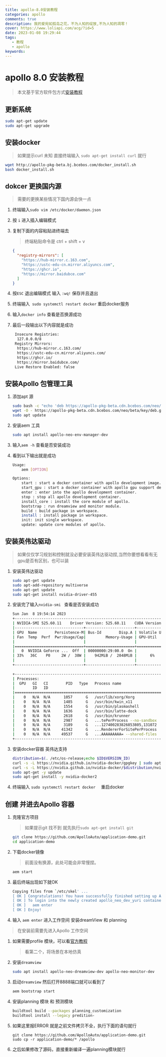 ```yaml
---
title: apollo-8.0安装教程
categories: apollo
comments: true
description: 我的爱宛如孤岛之花，不为人知的绽放,不为人知的凋零！
cover: https://www.loliapi.com/acg/?id=5
date: 2023-01-08 19:29:44
tags: 
   - 教程
   - apollo
keywords:
---
```


# apollo 8.0 安装教程

> 本文基于官方软件包方式[安装教程](https://apollo.baidu.com/community/Apollo-Homepage-Document/Apollo_Doc_CN_8_0?doc=%2F%25E5%25AE%2589%25E8%25A3%2585%25E8%25AF%25B4%25E6%2598%258E%2F%25E8%25BD%25AF%25E4%25BB%25B6%25E5%258C%2585%25E5%25AE%2589%25E8%25A3%2585%2F%25E8%25BD%25AF%25E4%25BB%25B6%25E5%258C%2585%25E5%25AE%2589%25E8%25A3%2585)

## 更新系统

```bash
sudo apt-get update
sudo apt-get upgrade
```

## 安装docker

> 如果提示curl 未知 直接终端输入 `sudo apt-get install curl` 就行

```bash
wget http://apollo-pkg-beta.bj.bcebos.com/docker_install.sh
bash docker_install.sh
```

## dokcer 更换国内源

> 需要的更换某些情况下国内源会快一点

1. 终端输入`sudo vim /etc/docker/daemon.json`

2. 按 `i` 进入插入编辑模式

3. 复制下面的内容粘贴进终端去

   > 终端粘贴命令是 ctrl + shift + v

   ```json
   {
     "registry-mirrors": [
       "https://hub-mirror.c.163.com",
       "https://ustc-edu-cn.mirror.aliyuncs.com",
       "https://ghcr.io",
       "https://mirror.baidubce.com"
     ]
   }
   ```

4. 按`ESC` 退出编辑模式 输入 `:wq!` 保存并且退出

5. 终端输入` sudo systemctl restart docker` 重启docker服务

6. 输入`docker info` 查看是否换源成功

7. 最后一段输出以下内容就是成功

   ```bash
    Insecure Registries:
     127.0.0.0/8
    Registry Mirrors:
     https://hub-mirror.c.163.com/
     https://ustc-edu-cn.mirror.aliyuncs.com/
     https://ghcr.io/
     https://mirror.baidubce.com/
    Live Restore Enabled: false
   
   ```

   

## 安装Apollo 包管理工具

1. 添加apt 源

   ```bash
   sudo bash -c "echo 'deb https://apollo-pkg-beta.cdn.bcebos.com/neo/beta bionic main' >> /etc/apt/sources.list"
   wget -O - https://apollo-pkg-beta.cdn.bcebos.com/neo/beta/key/deb.gpg.key | sudo apt-key add -
   sudo apt update
   ```

2. 安装aem 工具

   ```bash
   sudo apt install apollo-neo-env-manager-dev
   ```

   

3. 输入`aem -h` 查看是否安装成功

4. 看到以下输出就是成功

   ```bash
   Usage:
       aem [OPTION]
   
   Options:
       start : start a docker container with apollo development image.
       start_gpu : start a docker container with apollo gpu support development image.
       enter : enter into the apollo development container.
       stop : stop all apollo development container.
       install_core : install the core module of apollo.
       bootstrap : run dreamview and monitor module.
       build : build package in workspace.
       install : install package in workspace.
       init: init single workspace. 
       update: update core modules of apollo.
   ```



## 安装英伟达驱动

> 如果仅仅学习规划和控制就没必要安装英伟达驱动捏,当然你要想看看有无gpu是否有区别，也可以装

1. 安装英伟达驱动

   ```bash
   sudo apt-get update 
   sudo apt-add-repository multiverse 
   sudo apt-get update 
   sudo apt-get install nvidia-driver-455
   ```

2. 安装完了输入`nvidia-smi ` 查看是否安装成功

   ```bash
   Sun Jan  8 19:54:14 2023       
   +-----------------------------------------------------------------------------+
   | NVIDIA-SMI 525.60.11    Driver Version: 525.60.11    CUDA Version: 12.0     |
   |-------------------------------+----------------------+----------------------+
   | GPU  Name        Persistence-M| Bus-Id        Disp.A | Volatile Uncorr. ECC |
   | Fan  Temp  Perf  Pwr:Usage/Cap|         Memory-Usage | GPU-Util  Compute M. |
   |                               |                      |               MIG M. |
   |===============================+======================+======================|
   |   0  NVIDIA GeForce ...  Off  | 00000000:29:00.0  On |                  N/A |
   | 33%   36C    P0     2W /  38W |    942MiB /  2048MiB |      6%      Default |
   |                               |                      |                  N/A |
   +-------------------------------+----------------------+----------------------+
                                                                                  
   +-----------------------------------------------------------------------------+
   | Processes:                                                                  |
   |  GPU   GI   CI        PID   Type   Process name                  GPU Memory |
   |        ID   ID                                                   Usage      |
   |=============================================================================|
   |    0   N/A  N/A      1057      G   /usr/lib/xorg/Xorg                369MiB |
   |    0   N/A  N/A      1485      G   /usr/bin/kwin_x11                 202MiB |
   |    0   N/A  N/A      1554      G   /usr/bin/plasmashell               43MiB |
   |    0   N/A  N/A      1636      G   /usr/bin/latte-dock                19MiB |
   |    0   N/A  N/A      2618      G   /usr/bin/krunner                    6MiB |
   |    0   N/A  N/A      2987      G   ...tePerProcess --no-sandbox       75MiB |
   |    0   N/A  N/A      3189      G   ...127400283826853805,131072      123MiB |
   |    0   N/A  N/A     41342      G   ...RendererForSitePerProcess       46MiB |
   |    0   N/A  N/A     49537      G   ...AAAAAAAAA= --shared-files       39MiB |
   +-----------------------------------------------------------------------------+
   
   ```

3. 安装docker容器 英伟达支持

   ```bash
   distribution=$(. /etc/os-release;echo $ID$VERSION_ID) 
   curl -s -L https://nvidia.github.io/nvidia-docker/gpgkey | sudo apt-key add - 
   curl -s -L https://nvidia.github.io/nvidia-docker/$distribution/nvidia-docker.list | sudo tee /etc/apt/sources.list.d/nvidia-docker.list 
   sudo apt-get -y update 
   sudo apt-get install -y nvidia-docker2
   ```

4. 终端输入 `sudo systemctl restart docker  ` 重启docker

## 创建 并进去Apollo 容器

1. 克隆官方项目

   > 如果提示git 找不到 就先执行`sudo apt-get install git`

   ```bash
   git clone https://github.com/ApolloAuto/application-demo.git
   cd application-demo
   ```

2. 下载docker镜像

   > 前面没有换源，此处可能会非常慢捏。

   ```bash
   aem start
   ```

3. 最后终端出现如下就OK

   ```bash
   Copying files from `/etc/skel' ...
   [ OK ] Congratulations! You have successfully finished setting up Apollo Dev Environment.
   [ OK ] To login into the newly created apollo_neo_dev_yuri container, please run the following command:
   [ OK ]   aem enter
   [ OK ] Enjoy!
   
   ```

   

4. 输入 `aem enter` 进入工作空间 安装dreamView 和 planning

> 在安装前需要先进入Apollo 工作空间 

1. 如果需要profile 模块，可以看[官方教程](https://apollo.baidu.com/community/article/104) 

   > 看第二个，将场景在本地仿真

2. 安装`dreamview` 

   ```bash
   sudo apt install apollo-neo-dreamview-dev apollo-neo-monitor-dev
   ```

   

3. 启动`dreamview` 然后打开8888端口就可以看到了

   ```bash
   aem bootstrap start
   ```

4. 安装planning 模块 和 预测模块

   ```bash
   buildtool build --packages planning_customization
   buildtool install --legacy predition-
   ```

5. 如果这里报ERROR 就是之前文件拷贝不全，执行下面的语句就行

   ```
   git clone https://github.com/ApolloAuto/application-demo.git
   sudo cp -r application-demo/* /apollo
   ```

   

5. 之后如果修改了源码，直接重新编译一遍planning模块就行





